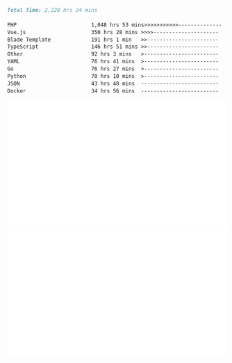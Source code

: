 <!--START_SECTION:waka-->

```markdown
Total Time: 2,228 hrs 24 mins

PHP                        1,048 hrs 53 mins>>>>>>>>>>>--------------   45.20 %
Vue.js                     350 hrs 28 mins >>>>---------------------   15.10 %
Blade Template             191 hrs 1 min   >>-----------------------   08.23 %
TypeScript                 146 hrs 51 mins >>-----------------------   06.33 %
Other                      92 hrs 3 mins   >------------------------   03.97 %
YAML                       76 hrs 41 mins  >------------------------   03.30 %
Go                         76 hrs 27 mins  >------------------------   03.30 %
Python                     70 hrs 10 mins  >------------------------   03.02 %
JSON                       43 hrs 48 mins  -------------------------   01.89 %
Docker                     34 hrs 56 mins  -------------------------   01.51 %
```

<!--END_SECTION:waka-->
<p align="center">
    <img src="https://raw.githubusercontent.com/rjp2525/rjp2525/output/generated/overview.svg">
    <img src="https://raw.githubusercontent.com/rjp2525/rjp2525/output/generated/languages.svg">
</p>
